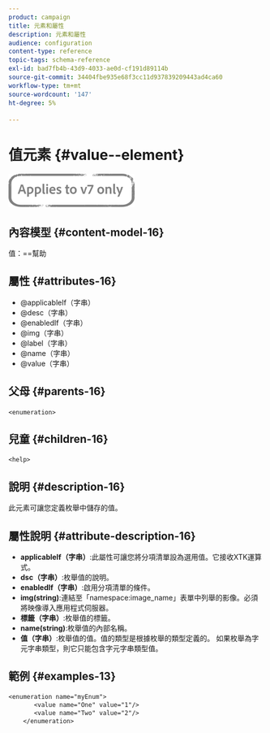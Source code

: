 ```yaml
---
product: campaign
title: 元素和屬性
description: 元素和屬性
audience: configuration
content-type: reference
topic-tags: schema-reference
exl-id: bad7fb4b-43d9-4033-ae0d-cf191d89114b
source-git-commit: 34404fbe935e68f3cc11d937839209443ad4ca60
workflow-type: tm+mt
source-wordcount: '147'
ht-degree: 5%

---
```


# 值元素 {#value--element}

![](../../../assets/v7-only.svg)

## 內容模型 {#content-model-16}

值：==幫助

## 屬性 {#attributes-16}

* @applicableIf（字串）
* @desc（字串）
* @enabledIf（字串）
* @img（字串）
* @label（字串）
* @name（字串）
* @value（字串）

## 父母 {#parents-16}

`<enumeration>`

## 兒童 {#children-16}

`<help>`

## 說明 {#description-16}

此元素可讓您定義枚舉中儲存的值。

## 屬性說明 {#attribute-description-16}

* **applicableIf（字串）**:此屬性可讓您將分項清單設為選用值。它接收XTK運算式。
* **dsc（字串）**:枚舉值的說明。
* **enabledIf（字串）**:啟用分項清單的條件。
* **img(string)**:連結至「namespace:image_name」表單中列舉的影像。必須將映像導入應用程式伺服器。
* **標籤（字串）**:枚舉值的標籤。
* **name(string)**:枚舉值的內部名稱。
* **值（字串）**:枚舉值的值。值的類型是根據枚舉的類型定義的。 如果枚舉為字元字串類型，則它只能包含字元字串類型值。

## 範例 {#examples-13}

```
<enumeration name="myEnum">
       <value name="One" value="1"/>
       <value name="Two" value="2"/>
    </enumeration>
```
